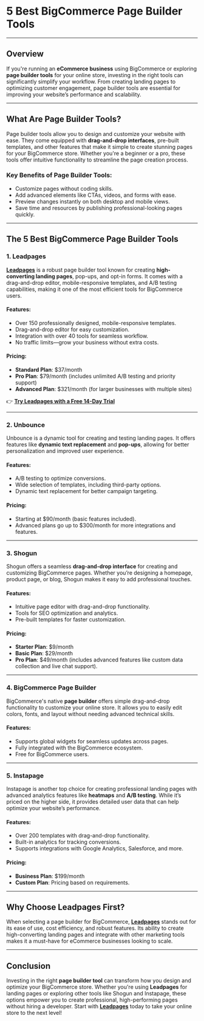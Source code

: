 # 5 Best BigCommerce Page Builder Tools

---

## Overview

If you're running an **eCommerce business** using BigCommerce or exploring **page builder tools** for your online store, investing in the right tools can significantly simplify your workflow. From creating landing pages to optimizing customer engagement, page builder tools are essential for improving your website’s performance and scalability.

---

## What Are Page Builder Tools?

Page builder tools allow you to design and customize your website with ease. They come equipped with **drag-and-drop interfaces**, pre-built templates, and other features that make it simple to create stunning pages for your BigCommerce store. Whether you're a beginner or a pro, these tools offer intuitive functionality to streamline the page creation process.

### Key Benefits of Page Builder Tools:
- Customize pages without coding skills.
- Add advanced elements like CTAs, videos, and forms with ease.
- Preview changes instantly on both desktop and mobile views.
- Save time and resources by publishing professional-looking pages quickly.

---

## The 5 Best BigCommerce Page Builder Tools

### 1. Leadpages

[**Leadpages**](https://bit.ly/LEadPages) is a robust page builder tool known for creating **high-converting landing pages**, pop-ups, and opt-in forms. It comes with a drag-and-drop editor, mobile-responsive templates, and A/B testing capabilities, making it one of the most efficient tools for BigCommerce users.

#### Features:
- Over 150 professionally designed, mobile-responsive templates.
- Drag-and-drop editor for easy customization.
- Integration with over 40 tools for seamless workflow.
- No traffic limits—grow your business without extra costs.

#### Pricing:
- **Standard Plan**: $37/month
- **Pro Plan**: $79/month (includes unlimited A/B testing and priority support)
- **Advanced Plan**: $321/month (for larger businesses with multiple sites)

👉 **[Try Leadpages with a Free 14-Day Trial](https://bit.ly/LEadPages)**

---

### 2. Unbounce

Unbounce is a dynamic tool for creating and testing landing pages. It offers features like **dynamic text replacement** and **pop-ups**, allowing for better personalization and improved user experience.

#### Features:
- A/B testing to optimize conversions.
- Wide selection of templates, including third-party options.
- Dynamic text replacement for better campaign targeting.

#### Pricing:
- Starting at $90/month (basic features included).
- Advanced plans go up to $300/month for more integrations and features.

---

### 3. Shogun

Shogun offers a seamless **drag-and-drop interface** for creating and customizing BigCommerce pages. Whether you’re designing a homepage, product page, or blog, Shogun makes it easy to add professional touches.

#### Features:
- Intuitive page editor with drag-and-drop functionality.
- Tools for SEO optimization and analytics.
- Pre-built templates for faster customization.

#### Pricing:
- **Starter Plan**: $9/month
- **Basic Plan**: $29/month
- **Pro Plan**: $49/month (includes advanced features like custom data collection and live chat support).

---

### 4. BigCommerce Page Builder

BigCommerce's native **page builder** offers simple drag-and-drop functionality to customize your online store. It allows you to easily edit colors, fonts, and layout without needing advanced technical skills.

#### Features:
- Supports global widgets for seamless updates across pages.
- Fully integrated with the BigCommerce ecosystem.
- Free for BigCommerce users.

---

### 5. Instapage

Instapage is another top choice for creating professional landing pages with advanced analytics features like **heatmaps** and **A/B testing**. While it’s priced on the higher side, it provides detailed user data that can help optimize your website’s performance.

#### Features:
- Over 200 templates with drag-and-drop functionality.
- Built-in analytics for tracking conversions.
- Supports integrations with Google Analytics, Salesforce, and more.

#### Pricing:
- **Business Plan**: $199/month
- **Custom Plan**: Pricing based on requirements.

---

## Why Choose Leadpages First?

When selecting a page builder for BigCommerce, **[Leadpages](https://bit.ly/LEadPages)** stands out for its ease of use, cost efficiency, and robust features. Its ability to create high-converting landing pages and integrate with other marketing tools makes it a must-have for eCommerce businesses looking to scale.

---

## Conclusion

Investing in the right **page builder tool** can transform how you design and optimize your BigCommerce store. Whether you're using **Leadpages** for landing pages or exploring other tools like Shogun and Instapage, these options empower you to create professional, high-performing pages without hiring a developer. Start with **[Leadpages](https://bit.ly/LEadPages)** today to take your online store to the next level!
